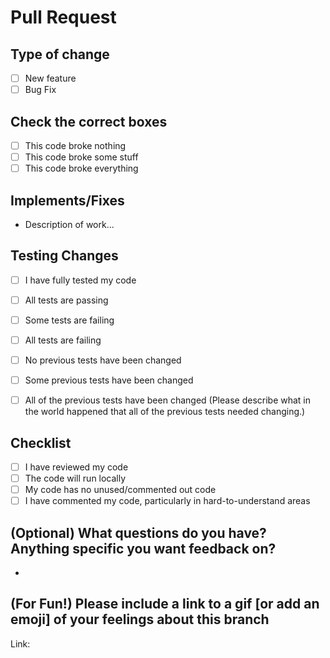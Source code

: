 # Pull Request

## Type of change

- [ ] New feature
- [ ] Bug Fix

## Check the correct boxes

- [ ] This code broke nothing
- [ ] This code broke some stuff
- [ ] This code broke everything

## Implements/Fixes

- Description of work...

## Testing Changes

- [ ] I have fully tested my code
- [ ] All tests are passing
- [ ] Some tests are failing
- [ ] All tests are failing

- [ ] No previous tests have been changed
- [ ] Some previous tests have been changed
- [ ] All of the previous tests have been changed (Please describe what in the world happened that all of the previous tests needed changing.)

## Checklist

- [ ] I have reviewed my code
- [ ] The code will run locally
- [ ] My code has no unused/commented out code
- [ ] I have commented my code, particularly in hard-to-understand areas

## (Optional) What questions do you have? Anything specific you want feedback on?

-

## (For Fun!) Please include a link to a gif [or add an emoji] of your feelings about this branch

Link:
